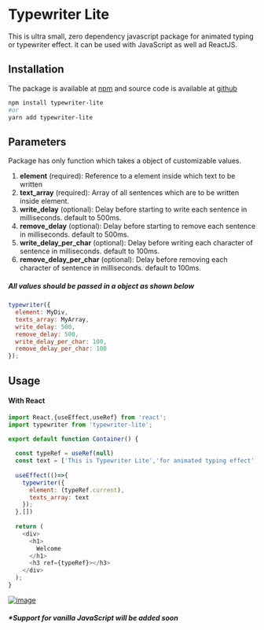 # Typewriter Lite

This is ultra small, zero dependency javascript package for animated typing or typewriter effect. it can be used with JavaScript as well ad ReactJS.
 

## Installation

The package is available at [npm](https://www.npmjs.com/package/typewriter-lite) and source code is available at [github](https://github.com/SaurabhKhade/typewriter-lite)

```bash
npm install typewriter-lite
#or
yarn add typewriter-lite
```

## Parameters

Package has only function which takes a object of customizable values.

1. **element** (required): 
  Reference to a element inside which text to be written
2. **text_array** (required):
  Array of all sentences which are to be written inside element.
3. **write_delay** (optional):
  Delay before starting to write each sentence in milliseconds. default to 500ms.
4. **remove_delay** (optional):
  Delay before starting to remove each sentence in milliseconds. default to 500ms.
5. **write_delay_per_char** (optional):
  Delay before writing each character of sentence in milliseconds. default to 100ms.
6. **remove_delay_per_char** (optional):
  Delay before removing each character of sentence in milliseconds. default to 100ms.

##### All values should be passed in a object as shown below

```javascript
typewriter({
  element: MyDiv,
  texts_array: MyArray,
  write_delay: 500,
  remove_delay: 500,
  write_delay_per_char: 100,
  remove_delay_per_char: 100
});
```

## Usage

#### With React

```javascript
import React,{useEffect,useRef} from 'react';
import typewriter from 'typewriter-lite';

export default function Container() {
  
  const typeRef = useRef(null)
  const text = ['This is Typewriter Lite','for animated typing effect','it has Customizable speed']
  
  useEffect(()=>{
    typewriter({
      element: (typeRef.current),
      texts_array: text
    });
  },[])
  
  return (
    <div>
      <h1>
        Welcome
      </h1>
      <h3 ref={typeRef}></h3>
    </div>
  );
}
```

[![image](https://www.linkpicture.com/q/ezgif.com-gif-maker_21.gif)](https://www.linkpicture.com/view.php?img=LPic60e2b12dabcf4197081038)


##### *Support for vanilla JavaScript will be added soon
